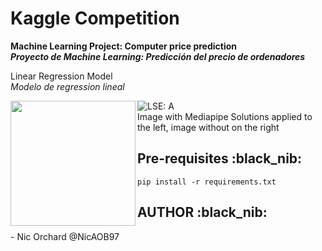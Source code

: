 # Kaggle Competition
<strong>Machine Learning Project: Computer price prediction</strong><br>
<strong><em>Proyecto de Machine Learning: Predicción del precio de ordenadores</em></strong>

Linear Regression Model <br>
<em>Modelo de regression lineal</em>

![LSE: A](LSE_sign_language_detector/src/notebooks/mod_collected_images/train/A/izqCaptura_pantalla_2022-03-3.png?raw=true "LSE: A") 
<a href="url"><img src="LSE_sign_language_detector/src/notebooks/collected_images/Cap_65577874.png" align="left" height="200" width="200" ></a>
<br>Image with Mediapipe Solutions applied to the left, image without on the right

<h2>Pre-requisites :black_nib: </h2>

```
pip install -r requirements.txt 
```

<h2>AUTHOR :black_nib: </h2>
- Nic Orchard @NicAOB97
